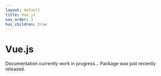```yaml
---
layout: default
title: Vue.js
nav_order: 3
has_children: true
---
```


# Vue.js

Documentation currently work in progress... Package was just recently released.
